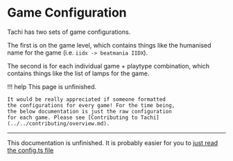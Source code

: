 # Game Configuration

Tachi has two sets of game configurations.

The first is on the game level, which contains things
like the humanised name for the game (i.e. `iidx -> beatmania IIDX`).

The second is for each individual game + playtype
combination, which contains things like the list of
lamps for the game.

!!! help
	This page is unfinished.

	It would be really appreciated if someone formatted
	the configurations for every game! For the time being,
	the below documentation is just the raw configuration
	for each game. Please see [Contributing to Tachi](../../contributing/overview.md).

*****

This documentation is unfinished. It is probably easier for you to [just read the config.ts file](https://github.com/TNG-dev/Tachi/tree/staging/common/src/config/config.ts)
